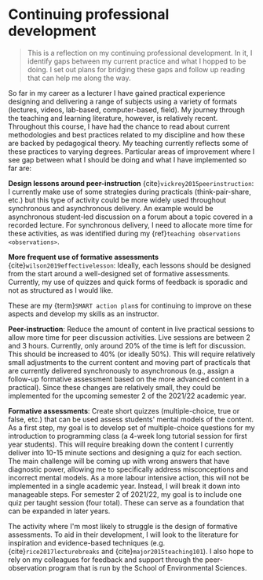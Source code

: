 # Continuing professional development

> This is a reflection on my continuing professional development. In it, I
> identify gaps between my current practice and what I hopped to be doing. I
> set out plans for bridging these gaps and follow up reading that can help me
> along the way.

So far in my career as a lecturer I have gained practical experience designing
and delivering a range of subjects using a variety of formats
(lectures, videos, lab-based, computer-based, field).
My journey through the teaching and learning literature, however, is relatively
recent.
Throughout this course, I have had the chance to read about current
methodologies and best practices related to my discipline and how these are
backed by pedagogical theory.
My teaching currently reflects some of these practices to varying degrees.
Particular areas of improvement where I see gap between what I should be doing
and what I have implemented so far are:

**Design lessons around peer-instruction**
{cite}`vickrey2015peerinstruction`: I currently make use of some strategies
during practicals (think-pair-share, etc.) but this type of activity could be
more widely used throughout synchronous and asynchronous delivery. An example
would be asynchronous student-led discussion on a forum about a topic covered
in a recorded lecture. For synchronous delivery, I need to allocate more time
for these activities, as was identified during my {ref}`teaching observations
<observations>`.

**More frequent use of formative assessments**
{cite}`wilson2019effectivelesson`: Ideally, each lessons should be designed
from the start around a well-designed set of formative assessments. Currently,
my use of quizzes and quick forms of feedback is sporadic and not as structured
as I would like.

These are my {term}`SMART action plan`s for continuing to improve on these
aspects and develop my skills as an instructor.

**Peer-instruction**:
Reduce the amount of content in live practical sessions to allow
more time for peer discussion activities.
Live sessions are between 2 and 3 hours. Currently, only
around 20% of the time is left for discussion. This should be increased to
40% (or ideally 50%).
This will require relatively small adjustments to the current content and
moving part of practicals that are currently delivered synchronously to
asynchronous (e.g., assign a follow-up formative assessment based on the more
advanced content in a practical).
Since these changes are relatively small, they could be implemented for the
upcoming semester 2 of the 2021/22 academic year.

**Formative assessments**:
Create short quizzes (multiple-choice, true or false, etc.) that can be used
assess students' mental models of the content. As a first step, my goal is to
develop set of multiple-choice questions for my introduction to programming
class (a 4-week long tutorial session for first year students). This will
require breaking down the content I currently deliver into 10-15 minute
sections and designing a quiz for each section. The main challenge will be
coming up with wrong answers that have diagnostic power, allowing me to
specifically address misconceptions and incorrect mental models.
As a more labour intensive action, this will not be implemented in a single
academic year. Instead, I will break it down into manageable steps.
For semester 2 of 2021/22, my goal is to include one quiz per taught session
(four total). These can serve as a foundation that can be expanded in later
years.

The activity where I'm most likely to struggle is the design of formative
assessments. To aid in their development, I will look to the literature for
inspiration and evidence-based techniques (e.g. {cite}`rice2017lecturebreaks`
and {cite}`major2015teaching101`). I also hope to rely on my colleagues for
feedback and support through the peer-observation program that is run by the
School of Environmental Sciences.

